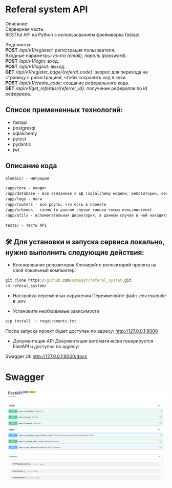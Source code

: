 # Referal system API


Описание:<br>
Серверная часть:<br>
RESTful API на Python с использованием фреймворка fastapi.

Эндпоинты:<br>
**POST** */api/v1/register/*: регистрация пользователя.<br>
Входные параметры: *почта (email)*, *пароль (password)*.<br>
**POST** */api/v1/login*: вход.<br>
**POST** */api/v1/logout*: выход.<br>
**GET** */api/v1/register_page/{referal_code}*: запрос для перехода на страницу с регистрацией, чтобы сохранить код в куки.<br>
**POST** */api/v1/create_code*: создание реферального кода.<br>
**GET** */api/v1/get_referals/{referrer_id}*: получение рефералов по id реферрера.


## Список примененных технологий:
- fastapi
- postgresql
- sqlalchemy
- pytest
- pydantic
- jwt


## Описание кода
```cmd
alembic/ - миграции
```
```cmd
/app/core - конфиг
/app/database - все связанное с БД (sqlalchemy модели, репозитории, сессия)
/app/logs - логи
/app/routers - все роуты, что есть в проекте
/app/schemas - схемы (в данном случае только схема пользователя)
/app/utils - вспомогательная директория, в данном случае в ней находится вспомогательный для аутентификации код
```
```cmd
tests/ - тесты API
```


## 🛠️ Для установки и запуска сервиса локально, нужно выполнить следующие действия:

- Клонирование репозитория
Клонируйте репозиторий проекта на свой локальный компьютер:
```cmd
git clone https://github.com/someqst/referal_system.git
cd referal_system/
```

- Настройка переменных окружения
Переименуйте файл .env.example в .env

- Установите необходимые зависимости
```cmd
pip install -r requirements.txt
```
После запуска проект будет доступен по адресу: http://127.0.0.1:8000

- Документация API
Документация автоматически генерируется FastAPI и доступна по адресу:

Swagger UI: http://127.0.0.1:8000/docs


# Swagger
<picture>
  <source media="(prefers-color-scheme: dark)" srcset="./api_pictures/image.jpg">
  <img alt="1" src="./api_pictures/image.jpg">
</picture>
